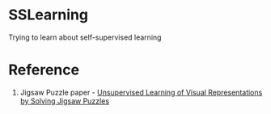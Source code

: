 # SSLearning
Trying to learn about self-supervised learning
# Reference
1. Jigsaw Puzzle paper - [Unsupervised Learning of Visual Representations by Solving Jigsaw Puzzles
](https://arxiv.org/pdf/1603.09246.pdf)
